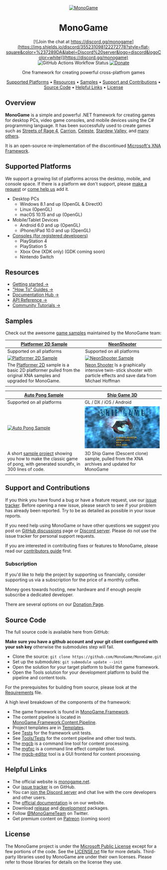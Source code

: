 <div align="center">
 <a href="https://monogame.net/">
   <img height="128" alt="MonoGame" src="https://raw.githubusercontent.com/MonoGame/MonoGame.Logo/refs/heads/master/FullColorOnLight/LogoOnly_128px.png">
 </a>
 <h1>MonoGame</h1>

 [![Join the chat at https://discord.gg/monogame](https://img.shields.io/discord/355231098122272778?style=flat-square&color=%237289DA&label=Discord%20server&logo=discord&logoColor=white)](https://discord.gg/monogame) 
 ![GitHub Actions Workflow Status](https://img.shields.io/github/actions/workflow/status/monogame/monogame/main.yml?style=flat-square)
 [![Donate](https://img.shields.io/badge/donate-F1465A?style=flat-square&logo=monogame&logoColor=FFFFFF)](https://monogame.net/donate/) 

 One framework for creating powerful cross-platfrom games

[Supported Platforms](#supported-platforms) • 
[Resources](#resources) • 
[Samples](#samples) • 
[Support and Contributions](#support-and-contributions) • 
[Source Code](#source-code) • 
[Helpful Links](#helpful-links) • 
[License](#license)
</div>

## Overview
**MonoGame** is a simple and powerful .NET framework for creating games for desktop PCs, video game consoles, and mobile devices using the C# programming language. It has been successfully used to create games such as [Streets of Rage 4](https://store.steampowered.com/app/985890/Streets_of_Rage_4/), [Carrion](https://store.steampowered.com/app/953490/CARRION/), [Celeste](https://store.steampowered.com/app/504230/Celeste/), [Stardew Valley](https://store.steampowered.com/app/413150/Stardew_Valley/), and [many others](https://monogame.net/showcase/). 

It is an open-source re-implementation of the discontinued [Microsoft's XNA Framework](https://msdn.microsoft.com/en-us/library/bb200104.aspx).

## Supported Platforms

We support a growing list of platforms across the desktop, mobile, and console space. If there is a platform we don't support, please [make a request](https://github.com/MonoGame/MonoGame/issues) or [come help us](CONTRIBUTING.md) add it.

* Desktop PCs
  * Windows 8.1 and up (OpenGL & DirectX)
  * Linux (OpenGL)
  * macOS 10.15 and up (OpenGL)
* Mobile/Tablet Devices
  * Android 6.0 and up (OpenGL)
  * iPhone/iPad 10.0 and up (OpenGL)
* [Consoles (for registered developers)](https://docs.monogame.net/articles/console_access.html)
  * PlayStation 4
  * PlayStation 5
  * Xbox One (XDK only) (GDK coming soon)
  * Nintendo Switch

## Resources
- [Getting started →](https://docs.monogame.net/articles/getting_started/index.html)
- ["How To" Guides →](https://docs.monogame.net/articles/getting_to_know/howto/)
- [Documentation Hub →](https://docs.monogame.net/)
- [API Reference →](https://docs.monogame.net/api/index.html)
- [Community Tutorials →](https://docs.monogame.net/articles/tutorials.html)

## Samples

Check out the awesome [game samples](https://github.com/MonoGame/MonoGame.Samples) maintained by the MonoGame team:

[Platformer 2D Sample](https://github.com/MonoGame/MonoGame.Samples/blob/3.8.2/Platformer2D/README.md) | [NeonShooter](https://github.com/MonoGame/MonoGame.Samples/blob/3.8.2/NeonShooter/README.md)|
|-|-|
Supported on all platforms | Supported on all platforms |
[![Platformer 2D Sample](https://raw.githubusercontent.com/MonoGame/MonoGame.Samples/refs/heads/3.8.2/Images/Platformer2D-Sample.png)](https://github.com/MonoGame/MonoGame.Samples/blob/3.8.2/Platformer2D/README.md) | [![NeonShooter Sample](https://raw.githubusercontent.com/MonoGame/MonoGame.Samples/refs/heads/3.8.2/Images/NeonShooter-Sample.png)](https://github.com/MonoGame/MonoGame.Samples/blob/3.8.2/NeonShooter/README.md) |
The [Platformer 2D](https://github.com/MonoGame/MonoGame.Samples/blob/3.8.2/Platformer2D/README.md) sample is a basic 2D platformer pulled from the original XNA samples and upgraded for MonoGame.| [Neon Shooter](https://github.com/MonoGame/MonoGame.Samples/blob/3.8.2/NeonShooter/README.md) Is a graphically intensive twin-stick shooter with particle effects and save data from Michael Hoffman |
|||

| [Auto Pong Sample](https://github.com/MonoGame/MonoGame.Samples/blob/3.8.2/AutoPong/README.md) | [Ship Game 3D](https://github.com/MonoGame/MonoGame.Samples/blob/3.8.2/ShipGame/README.md) |
|-|-|
| Supported on all platforms | GL / DX / iOS / Android |
| [![Auto Pong Sample](https://raw.githubusercontent.com/MonoGame/MonoGame.Samples/refs/heads/3.8.2/Images/AutoPong_1.gif)](https://github.com/MonoGame/MonoGame.Samples/blob/3.8.2/AutoPong/README.md) | [![ShipGame 3D Sample](https://raw.githubusercontent.com/MonoGame/MonoGame.Samples/refs/heads/3.8.2/Images/ShipGame.png)](https://github.com/MonoGame/MonoGame.Samples/blob/3.8.2/ShipGame/README.md) |
| A short [sample project](https://github.com/MonoGame/MonoGame.Samples/blob/3.8.2/AutoPong/README.md) showing you how to make the classic game of pong, with generated soundfx, in 300 lines of code. | 3D Ship Game (Descent clone) sample, pulled from the XNA archives and updated for MonoGame |
|||

## Support and Contributions

If you think you have found a bug or have a feature request, use our [issue tracker](https://github.com/MonoGame/MonoGame/issues). Before opening a new issue, please search to see if your problem has already been reported. Try to be as detailed as possible in your issue reports.

If you need help using MonoGame or have other questions we suggest you post on [GitHub discussions](https://github.com/MonoGame/MonoGame/discussions) page or [Discord server](https://discord.gg/monogame). Please do not use the issue tracker for personal support requests.

If you are interested in contributing fixes or features to MonoGame, please read our [contributors guide](CONTRIBUTING.md) first.

### Subscription

If you'd like to help the project by supporting us financially, consider supporting us via a subscription for the price of a monthly coffee.

Money goes towards hosting, new hardware and if enough people subscribe a dedicated developer.

There are several options on our [Donation Page](https://monogame.net/donate/).

## Source Code

The full source code is available here from GitHub:

**Make sure you have a github account and your git client configured with your ssh key** otherwise the submodules step will fail.

* Clone the source: `git clone https://github.com/MonoGame/MonoGame.git`
* Set up the submodules: `git submodule update --init`
* Open the solution for your target platform to build the game framework.
* Open the Tools solution for your development platform to build the pipeline and content tools.

For the prerequisites for building from source, please look at the [Requirements](REQUIREMENTS.md) file.

A high level breakdown of the components of the framework:

* The game framework is found in [MonoGame.Framework](MonoGame.Framework).
* The content pipeline is located in [MonoGame.Framework.Content.Pipeline](MonoGame.Framework.Content.Pipeline).
* Project templates are in [Templates](Templates).
* See [Tests](Tests) for the framework unit tests.
* See [Tools/Tests](Tools/MonoGame.Tools.Tests) for the content pipeline and other tool tests.
* The [mgcb](Tools/MonoGame.Content.Builder) is a command line tool for content processing.
* The [mgfxc](Tools/MonoGame.Effect.Compiler) is a command line effect compiler tool.
* The [mgcb-editor](Tools/MonoGame.Content.Builder.Editor) tool is a GUI frontend for content processing.

## Helpful Links

* The official website is [monogame.net](http://www.monogame.net).
* Our [issue tracker](https://github.com/MonoGame/MonoGame/issues) is on GitHub.
* You can [join the Discord server](https://discord.gg/monogame) and chat live with the core developers and other users.
* The [official documentation](https://docs.monogame.net/articles/index.html) is on our website.
* Download [release](https://github.com/MonoGame/MonoGame/releases) and [development](https://github.com/orgs/MonoGame/packages) packages.
* Follow [@MonoGameTeam](https://twitter.com/monogameteam) on Twitter.
* Get premium content on [Patreon](https://www.patreon.com/bePatron?u=3142012) (coming soon)

## License

The MonoGame project is under the [Microsoft Public License](https://opensource.org/licenses/MS-PL) except for a few portions of the code. See the [LICENSE.txt](LICENSE.txt) file for more details. Third-party libraries used by MonoGame are under their own licenses. Please refer to those libraries for details on the license they use.
